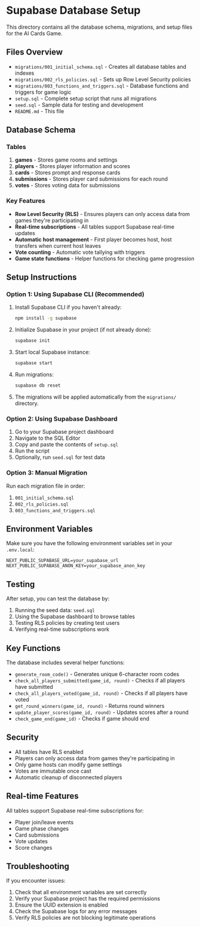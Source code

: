 # Supabase Database Setup

This directory contains all the database schema, migrations, and setup files for the AI Cards Game.

## Files Overview

- `migrations/001_initial_schema.sql` - Creates all database tables and indexes
- `migrations/002_rls_policies.sql` - Sets up Row Level Security policies
- `migrations/003_functions_and_triggers.sql` - Database functions and triggers for game logic
- `setup.sql` - Complete setup script that runs all migrations
- `seed.sql` - Sample data for testing and development
- `README.md` - This file

## Database Schema

### Tables

1. **games** - Stores game rooms and settings
2. **players** - Stores player information and scores
3. **cards** - Stores prompt and response cards
4. **submissions** - Stores player card submissions for each round
5. **votes** - Stores voting data for submissions

### Key Features

- **Row Level Security (RLS)** - Ensures players can only access data from games they're participating in
- **Real-time subscriptions** - All tables support Supabase real-time updates
- **Automatic host management** - First player becomes host, host transfers when current host leaves
- **Vote counting** - Automatic vote tallying with triggers
- **Game state functions** - Helper functions for checking game progression

## Setup Instructions

### Option 1: Using Supabase CLI (Recommended)

1. Install Supabase CLI if you haven't already:

   ```bash
   npm install -g supabase
   ```

2. Initialize Supabase in your project (if not already done):

   ```bash
   supabase init
   ```

3. Start local Supabase instance:

   ```bash
   supabase start
   ```

4. Run migrations:

   ```bash
   supabase db reset
   ```

5. The migrations will be applied automatically from the `migrations/` directory.

### Option 2: Using Supabase Dashboard

1. Go to your Supabase project dashboard
2. Navigate to the SQL Editor
3. Copy and paste the contents of `setup.sql`
4. Run the script
5. Optionally, run `seed.sql` for test data

### Option 3: Manual Migration

Run each migration file in order:

1. `001_initial_schema.sql`
2. `002_rls_policies.sql`
3. `003_functions_and_triggers.sql`

## Environment Variables

Make sure you have the following environment variables set in your `.env.local`:

```env
NEXT_PUBLIC_SUPABASE_URL=your_supabase_url
NEXT_PUBLIC_SUPABASE_ANON_KEY=your_supabase_anon_key
```

## Testing

After setup, you can test the database by:

1. Running the seed data: `seed.sql`
2. Using the Supabase dashboard to browse tables
3. Testing RLS policies by creating test users
4. Verifying real-time subscriptions work

## Key Functions

The database includes several helper functions:

- `generate_room_code()` - Generates unique 6-character room codes
- `check_all_players_submitted(game_id, round)` - Checks if all players have submitted
- `check_all_players_voted(game_id, round)` - Checks if all players have voted
- `get_round_winners(game_id, round)` - Returns round winners
- `update_player_scores(game_id, round)` - Updates scores after a round
- `check_game_end(game_id)` - Checks if game should end

## Security

- All tables have RLS enabled
- Players can only access data from games they're participating in
- Only game hosts can modify game settings
- Votes are immutable once cast
- Automatic cleanup of disconnected players

## Real-time Features

All tables support Supabase real-time subscriptions for:

- Player join/leave events
- Game phase changes
- Card submissions
- Vote updates
- Score changes

## Troubleshooting

If you encounter issues:

1. Check that all environment variables are set correctly
2. Verify your Supabase project has the required permissions
3. Ensure the UUID extension is enabled
4. Check the Supabase logs for any error messages
5. Verify RLS policies are not blocking legitimate operations

